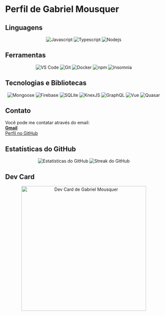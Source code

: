 # Perfil de Gabriel Mousquer

## Linguagens

<p align="center">
  <img alt="Javascript" src="https://img.shields.io/badge/-Javascript-333?style=flat-square&logo=javascript&logoColor=white" />
  <img alt="Typescript" src="https://img.shields.io/badge/-Typescript-333?style=flat-square&logo=typescript&logoColor=blue" />
  <img alt="Nodejs" src="https://img.shields.io/badge/-Nodejs-43853d?style=flat-square&logo=Node.js&logoColor=white" />
</p>

## Ferramentas

<p align="center">
  <img alt="VS Code" src="https://img.shields.io/badge/-Visual%20Studio%20Code-333?style=flat-square&logo=visualstudiocode&logoColor=white" />
  <img alt="Git" src="https://img.shields.io/badge/-Git-F05032?style=flat-square&logo=git&logoColor=white" />
  <img alt="Docker" src="https://img.shields.io/badge/-Docker-2496ED?style=flat-square&logo=docker&logoColor=white" />
  <img alt="npm" src="https://img.shields.io/badge/-NPM-CB3837?style=flat-square&logo=npm&logoColor=white" />
  <img alt="Insomnia" src="https://img.shields.io/badge/-Insomnia-5849BE?style=flat-square&logo=insomnia&logoColor=white" />
</p>

## Tecnologias e Bibliotecas

<p align="center">
  <img alt="Mongoose" src="https://img.shields.io/badge/-Mongoose-880e4f?style=flat-square&logo=mongoose&logoColor=white" />
  <img alt="Firebase" src="https://img.shields.io/badge/-Firebase-FFCA28?style=flat-square&logo=firebase&logoColor=black" />
  <img alt="SQLite" src="https://img.shields.io/badge/-SQLite-003B57?style=flat-square&logo=sqlite&logoColor=white" />
  <img alt="KnexJS" src="https://img.shields.io/badge/-Knex.js-00a800?style=flat-square&logo=knex.js&logoColor=white" />
  <img alt="GraphQL" src="https://img.shields.io/badge/-GraphQL-E10098?style=flat-square&logo=graphql&logoColor=white" />
  <img alt="Vue" src="https://img.shields.io/badge/-Vue.js-4fc08d?style=flat-square&logo=vuedotjs&logoColor=white" />
  <img alt="Quasar" src="https://img.shields.io/badge/-Quasar-28A6D4?style=flat-square&logo=quasar&logoColor=white" />
</p>

## Contato

Você pode me contatar através do email:  
[**Gmail**](mailto:gabrielmousquer1227@gmail.com)  
[Perfil no GitHub](https://github.com/gabrielmousquer0)

## Estatísticas do GitHub

<p align="center">
  <img src="https://github-readme-stats.vercel.app/api?username=gabrielmousquer0&show_icons=true&theme=dark&hide=stars,issues&count_private=true" alt="Estatísticas do GitHub" />
  <img src="https://streak-stats.demolab.com/?user=gabrielmousquer0&theme=dark&hide_border=true&locale=pt-br" alt="Streak do GitHub" />
</p>

## Dev Card

<p align="center">
  <img src="https://api.daily.dev/devcards/538bddc168714ca59686c9812939c404.png?r=u9d" width="400" alt="Dev Card de Gabriel Mousquer" />
</p>
